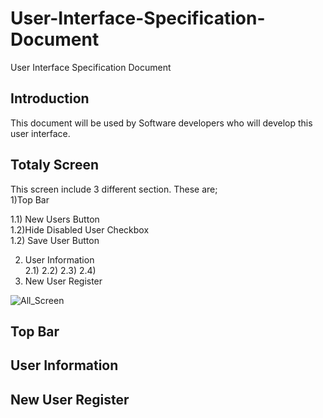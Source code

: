 # User-Interface-Specification-Document
User Interface Specification Document

## Introduction
This document will be used by Software developers who will develop this user interface. 

## Totaly Screen
This screen include 3 different section. These are; <br>
1)Top Bar <br>

  1.1) New Users Button <br>
  1.2)Hide Disabled User Checkbox <br>
  1.2) Save User Button <br>
  
2) User Information <br>
   2.1)
   2.2)
   2.3)
   2.4)
4) New User Register  <br>

![All_Screen](https://user-images.githubusercontent.com/53150892/179973393-ef37ea52-ca61-4a25-bf44-389c40c3eaae.PNG)


  
## Top Bar
  
  
## User Information
  
  
  
## New User Register

